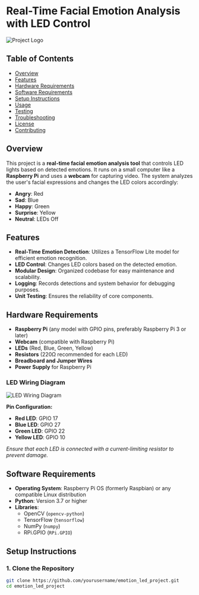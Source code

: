 # Real-Time Facial Emotion Analysis with LED Control

![Project Logo](https://github.com/yourusername/emotion_led_project/blob/main/logo.png)

## Table of Contents

- [Overview](#overview)
- [Features](#features)
- [Hardware Requirements](#hardware-requirements)
- [Software Requirements](#software-requirements)
- [Setup Instructions](#setup-instructions)
- [Usage](#usage)
- [Testing](#testing)
- [Troubleshooting](#troubleshooting)
- [License](#license)
- [Contributing](#contributing)

## Overview

This project is a **real-time facial emotion analysis tool** that controls LED lights based on detected emotions. It runs on a small computer like a **Raspberry Pi** and uses a **webcam** for capturing video. The system analyzes the user's facial expressions and changes the LED colors accordingly:

- **Angry**: Red
- **Sad**: Blue
- **Happy**: Green
- **Surprise**: Yellow
- **Neutral**: LEDs Off

## Features

- **Real-Time Emotion Detection**: Utilizes a TensorFlow Lite model for efficient emotion recognition.
- **LED Control**: Changes LED colors based on the detected emotion.
- **Modular Design**: Organized codebase for easy maintenance and scalability.
- **Logging**: Records detections and system behavior for debugging purposes.
- **Unit Testing**: Ensures the reliability of core components.

## Hardware Requirements

- **Raspberry Pi** (any model with GPIO pins, preferably Raspberry Pi 3 or later)
- **Webcam** (compatible with Raspberry Pi)
- **LEDs** (Red, Blue, Green, Yellow)
- **Resistors** (220Ω recommended for each LED)
- **Breadboard and Jumper Wires**
- **Power Supply** for Raspberry Pi

### **LED Wiring Diagram**

![LED Wiring Diagram](https://github.com/yourusername/emotion_led_project/blob/main/led_wiring_diagram.png)

**Pin Configuration:**

- **Red LED**: GPIO 17
- **Blue LED**: GPIO 27
- **Green LED**: GPIO 22
- **Yellow LED**: GPIO 10

*Ensure that each LED is connected with a current-limiting resistor to prevent damage.*

## Software Requirements

- **Operating System**: Raspberry Pi OS (formerly Raspbian) or any compatible Linux distribution
- **Python**: Version 3.7 or higher
- **Libraries**:
  - OpenCV (`opencv-python`)
  - TensorFlow (`tensorflow`)
  - NumPy (`numpy`)
  - RPi.GPIO (`RPi.GPIO`)

## Setup Instructions

### 1. **Clone the Repository**

```bash
git clone https://github.com/yourusername/emotion_led_project.git
cd emotion_led_project
